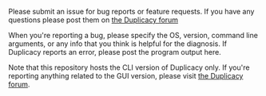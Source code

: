 Please submit an issue for bug reports or feature requests.  If you have any questions please post them on [the Duplicacy forum](https://forum.duplicacy.com)

When you're reporting a bug, please specify the OS, version, command line arguments, or any info that you think is helpful for the diagnosis.  If Duplicacy reports an error, please post the program output here.

Note that this repository hosts the CLI version of Duplicacy only.  If you're reporting anything related to the GUI version, please visit [the Duplicacy forum](https://forum.duplicacy.com).
